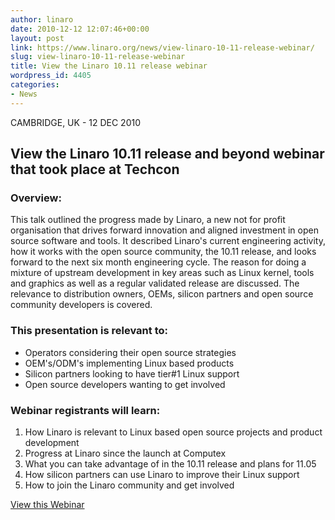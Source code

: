 ```yaml
---
author: linaro
date: 2010-12-12 12:07:46+00:00
layout: post
link: https://www.linaro.org/news/view-linaro-10-11-release-webinar/
slug: view-linaro-10-11-release-webinar
title: View the Linaro 10.11 release webinar
wordpress_id: 4405
categories:
- News
---
```


CAMBRIDGE, UK - 12 DEC 2010

## View the Linaro 10.11 release and beyond webinar that took place at Techcon

### Overview:

This talk outlined the progress made by Linaro, a new not for profit organisation that drives forward innovation and aligned investment in open source software and tools. It described Linaro's current engineering activity, how it works with the open source community, the 10.11 release, and looks forward to the next six month engineering cycle. The reason for doing a mixture of upstream development in key areas such as Linux kernel, tools and graphics as well as a regular validated release are discussed. The relevance to distribution owners, OEMs, silicon partners and open source community developers is covered.

### This presentation is relevant to:
	
  * Operators considering their open source strategies	
  * OEM's/ODM's implementing Linux based products
  * Silicon partners looking to have tier#1 Linux support
  * Open source developers wanting to get involved

### Webinar registrants will learn:
	
  1. How Linaro is relevant to Linux based open source projects and product development
  2. Progress at Linaro since the launch at Computex
  3. What you can take advantage of in the 10.11 release and plans for 11.05
  4. How silicon partners can use Linaro to improve their Linux support
  5. How to join the Linaro community and get involved


[View this Webinar](/resources)
